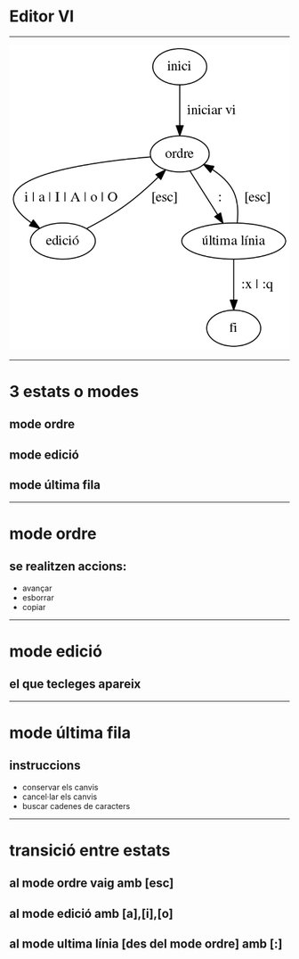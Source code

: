 # Editor VI

---

![estats](./assets/pics/estats-vi.png)

---

# 3 estats o modes

## mode ordre 
## mode edició 
## mode última fila 

---

# mode ordre 
## se realitzen accions: 
- avançar
- esborrar
- copiar

---

# mode edició 
## el que tecleges apareix

---

# mode última fila 
## instruccions
- conservar els canvis
- cancel·lar els canvis
- buscar cadenes de caracters

---

# transició entre estats
## al mode ordre vaig amb [esc]
## al mode edició amb [a],[i],[o]
## al mode ultima línia [des del mode ordre] amb [:]

